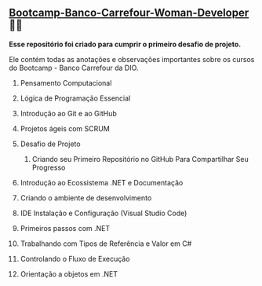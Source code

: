 ## <u>Bootcamp-Banco-Carrefour-Woman-Developer</u> 🦸‍♀
**Esse repositório foi criado para cumprir o primeiro desafio de projeto.** 

Ele contém todas as anotações e observações importantes sobre os cursos do Bootcamp - Banco Carrefour da DIO.

1. Pensamento Computacional

2. Lógica de Programação Essencial

3. Introdução ao Git e ao GitHub

4. Projetos ágeis com SCRUM

5. Desafio de Projeto

   1. Criando seu Primeiro Repositório no GitHub Para Compartilhar Seu Progresso

6. Introdução ao Ecossistema .NET e Documentação

7. Criando o ambiente de desenvolvimento

8. IDE Instalação e Configuração (Visual Studio Code)

9. Primeiros passos com .NET

10. Trabalhando com Tipos de Referência e Valor em C#

11. Controlando o Fluxo de Execução

12. Orientação a objetos em .NET

    

    

    

